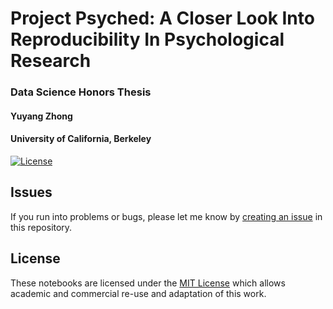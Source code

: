 # Project Psyched: A Closer Look Into Reproducibility In Psychological Research
### Data Science Honors Thesis
#### Yuyang Zhong
#### University of California, Berkeley

[![License](https://img.shields.io/github/license/simpeg-research/heagy-2018-em-casing.svg)](https://github.com/yuyang-zhong/project-psyched/blob/master/LICENSE)

## Issues

If you run into problems or bugs, please let me know by [creating an issue](https://github.com/yuyang-zhong/project-psyched/issues/new) in this repository.

## License

These notebooks are licensed under the [MIT License](/LICENSE) which allows academic and commercial re-use and adaptation of this work.
